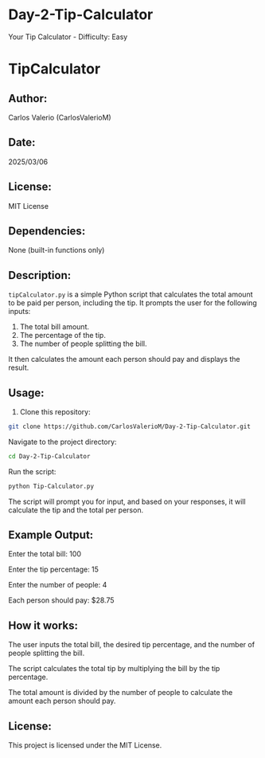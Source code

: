 # Day-2-Tip-Calculator
Your Tip Calculator - Difficulty: Easy
# TipCalculator

## Author:
Carlos Valerio (CarlosValerioM)

## Date:
2025/03/06

## License:
MIT License

## Dependencies:
None (built-in functions only)

## Description:
`tipCalculator.py` is a simple Python script that calculates the total amount to be paid per person, including the tip. It prompts the user for the following inputs:
1. The total bill amount.
2. The percentage of the tip.
3. The number of people splitting the bill.

It then calculates the amount each person should pay and displays the result.

## Usage:

1. Clone this repository:

```bash
git clone https://github.com/CarlosValerioM/Day-2-Tip-Calculator.git
```
Navigate to the project directory:
```bash
cd Day-2-Tip-Calculator
```
Run the script:
```bash
python Tip-Calculator.py
```

The script will prompt you for input, and based on your responses, it will calculate the tip and the total per person.

## Example Output:
Enter the total bill: 100

Enter the tip percentage: 15

Enter the number of people: 4

Each person should pay: $28.75

## How it works:
The user inputs the total bill, the desired tip percentage, and the number of people splitting the bill.

The script calculates the total tip by multiplying the bill by the tip percentage.

The total amount is divided by the number of people to calculate the amount each person should pay.

## License:
This project is licensed under the MIT License.
